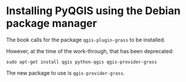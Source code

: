 # Installing PyQGIS using the Debian package manager

The book calls for the package `qgis-plugin-grass` to be installed.

However, at the time of the work-through, that has been deprecated:

    sudo apt-get install qgis python-qgis qgis-provider-grass

The new package to use is `qgis-provider-grass`.

